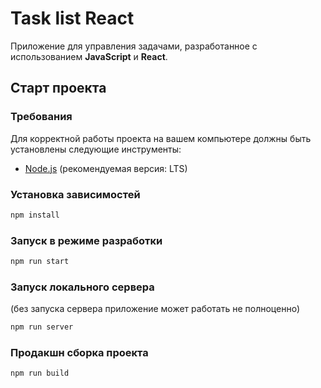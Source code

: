 # Task list React

Приложение для управления задачами, разработанное с
использованием **JavaScript** и **React**.

## Старт проекта

### Требования

Для корректной работы проекта на вашем компьютере должны быть установлены следующие инструменты:

- [Node.js](https://nodejs.org/en/) (рекомендуемая версия: LTS)

### Установка зависимостей

```bash
npm install
```

### Запуск в режиме разработки

```bash
npm run start
 ```

### Запуск локального сервера
(без запуска сервера приложение может работать не полноценно)

```bash
npm run server
 ```

### Продакшн сборка проекта

```bash
npm run build
 ```
